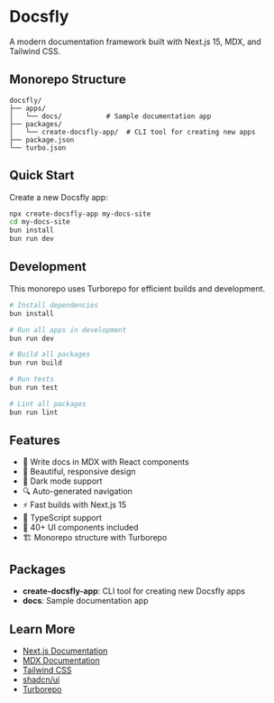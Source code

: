 # Docsfly

A modern documentation framework built with Next.js 15, MDX, and Tailwind CSS.

## Monorepo Structure

```
docsfly/
├── apps/
│   └── docs/           # Sample documentation app
├── packages/
│   └── create-docsfly-app/  # CLI tool for creating new apps
├── package.json
└── turbo.json
```

## Quick Start

Create a new Docsfly app:

```bash
npx create-docsfly-app my-docs-site
cd my-docs-site
bun install
bun run dev
```

## Development

This monorepo uses Turborepo for efficient builds and development.

```bash
# Install dependencies
bun install

# Run all apps in development
bun run dev

# Build all packages
bun run build

# Run tests
bun run test

# Lint all packages
bun run lint
```

## Features

- 📝 Write docs in MDX with React components
- 🎨 Beautiful, responsive design
- 🌙 Dark mode support
- 🔍 Auto-generated navigation
- ⚡ Fast builds with Next.js 15
- 🎯 TypeScript support
- 🎪 40+ UI components included
- 🏗️ Monorepo structure with Turborepo

## Packages

- **create-docsfly-app**: CLI tool for creating new Docsfly apps
- **docs**: Sample documentation app

## Learn More

- [Next.js Documentation](https://nextjs.org/docs)
- [MDX Documentation](https://mdxjs.com/)
- [Tailwind CSS](https://tailwindcss.com/)
- [shadcn/ui](https://ui.shadcn.com/)
- [Turborepo](https://turbo.build/)